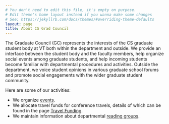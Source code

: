 ```yaml
---
# You don't need to edit this file, it's empty on purpose.
# Edit theme's home layout instead if you wanna make some changes
# See: https://jekyllrb.com/docs/themes/#overriding-theme-defaults
layout: page
title: About CS Grad Council
---
```

The Graduate Council (GC) represents the interests of the CS graduate student body at VT both within the department and outside. 
We provide an interface between the student body and the faculty members, help organize social events among graduate students, and help incoming students become familiar with departmental procedures and activities. 
Outside the department, we voice student opinions in various graduate school forums and promote social engagements with the wider graduate student community.


Here are some of our activities:
- We organize [events](/events/).
- We allocate travel funds for conference travels, details of which can be found in the page [Travel Funding](/travel_funding/).
- We maintain information about departmental [reading groups](/ReadingGroups/).
